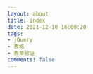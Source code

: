 ```yaml
---
layout: about
title: index
date: 2021-12-10 16:00:20
tags:
- jQuery
- 表格
- 表单验证
comments: false
---
```

